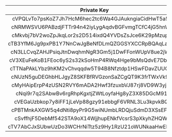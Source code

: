 |                     Private Key                      |                             Public Key                             |           Public Address           |
| :--------------------------------------------------: | :----------------------------------------------------------------: | :--------------------------------: |
| cVPQLvTo7psKoZ7Jh7HcM6hec2tc6Wa4GJAukngiaCidHwT5a5pM | 039b430f088dddfd303cb83f7ae7a5e13d296c1a30816e44b8eccd8730c33d79fd | muDrC4zKYrp2563QefqhZZ2ymWh2iVYa6F |
| cNRMWSVU6PABzdjFTTr94n42iyLygAqdvBGFvmgTCfC4jG5hnWCU | 0346cc11cbec6c77bcde28087fbb478987f9f86f31e43a45662d8efc38ee3d03f6 | moA7DB1gHndURbVPhMC8WW4MnD8cxybY1y |
| cMkvbj7bV2woZpJkqLor2s2D514ixdQ4YVDsZsJce6K29pMzupUW | 02102adc86c9b1318957984850b732b8d7fd1156023f47269f0dc0d80680355eba | msJX37Nc2o9RchaGVaqTpb6AxfGBAEKbjF |
| cTB3YfM6Jg9pxPB1Y7NnCwJgBeNfDLmQZGGSYXCCRpBQAqLau34V | 0203a48b884675a051071fd0ed404a72333276f1f94b9e343fd5a1e3c2c0c0ca51 | mqiP3Z1wkBAukRogcNUeGzKCwt6wCemwCq |
| cN3LLCvqZAHJPsiqJtnDwqhmNgR3Gm5j1DwFFonWUpV8ue2jWGnf | 02f1bab24ec6bd694317498bfbf5676fa8aaa453ab599cf3233ee6f23f033ede88 | n1soRcEVLpBX1pAMUzAPnmnoJkdmfdMhEs |
| cV3XEuFeKoB1FEoc6yS2s32kSoHmP4RWq4Hge9bMsQdvE7Dby761 | 02e7d519473c665423c939d29430dc71d05a9938423bbdc870e6f6f07d3be146f0 | n3CeBhwaHZ5EspmA4FCRuztEipeCuqgsJN |
| cTTNaPAkLYbz9hKM2vChvqqdw5T94B8Nfztdp1HSwFDavZUUQ3Aq | 030cce6c62f8e6113f1e4998377210dc4a1d4929e626716b2e74e02fc6f1140fbf | mznf7JNm7MvzRATKckKiV6G2t7bVCwAkBm |
| cNUzN5guDEGhbHLJgyZ8SKFBfRVGzonSaZCgQT9K3frTWxVk93vy | 038eed99b41356fc317607354fe9dec973b41ee995bbe60e564021e3d498c39dfc | mqyXz5YgLzzaQWgHN8CRrY9T42RKergk5V |
| cMyHAipErpP4zUSN2RVY6mADA2Hwf3fzuxbVJ87rj8VD9W3yjWvg | 02bd2c9a481c9737f5c948d631d2a2ee0855168abc51ea1f9560203f2a632b3b43 | mmzggcJ3vGhFvfLmqxWDLUgfMgUrEhX8Wm |
| cNqi9r7q2SAbwBv6rgRhpKgxtjZWtLoyfaHg8yZ3X85DGcM91Lit | 03d25bf0dbe6fc79de1e1aad635234b766a94cd2ed4cc3aacc98ee2358a95591e1 | mxn5PQG4XfSktwuuJTSWTjwrmpRaF1SSYU |
| cVEGaUzbkop7y8iFF1jLeVp88gzy91ebbgF6VRNL3Lu3kpvkBQ3b | 02bd5a686aa4e61ef56fd5f9f171b05b14e1b2f643f63bf0def39033f15a41efde | mo1xgGeW56uXFBmk6LdVb6ZbyrqTsHC3MV |
| cPBTMnkAXGW5q4dNti8pyPr9G5wiNUmbLRDQjuSdmD3XSsEFozur | 0307bdac6ed64d12d636b491aa63a03e4a464623c75fc67de384de0f3100caccdf | mvQ2E19nuUNEXkCBEv1qcpTNpGVmnC4uwM |
| cSvffhjF5DebMf542STA9oX14WjjhupENkfVcsrS3pXkyhZHQWC6 | 0267ead1305215097ca269d72c9b8ea3e4fa8cdeb17341cb424fdbf5ca0cdea981 | mogSS38Q48CUS5kLXc6z6CzjampdeTd2Q8 |
| cTV7AbCJxSUbwUzDo3WCHrNiTtz5z9Hy1RzU21oWUNkaaHwEBmG6 | 035b99bfcc51466d827e180380af3a96c6c8ec5708abc46c92aea68eb4cc842964 | mmgZZMGKRAM9C8ySTnwrWaGwYwgdidEhWe |
